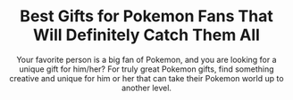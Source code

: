 ---
layout: post
title: Best Gifts for Pokemon Fans That Will Definitely Catch Them All
subtitle: Your favorite person is a big fan of Pokemon, and you are looking for a unique gift for him/her? For truly great Pokemon gifts, find something creative and unique for him or her that can take their Pokemon world up to another level.
header-img: "img/post/2023/09/copied/medium_gifts_for_pokemon_fans_b37130f788.png"
header-style: text
permalink: "/gifts-for-pokemon-fans/"
catalog: true
tags:
  - Recipients 
  - Men
---  